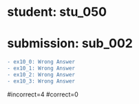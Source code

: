 # student: stu_050
# submission: sub_002

```diff
- ex10_0: Wrong Answer
- ex10_1: Wrong Answer
- ex10_2: Wrong Answer
- ex10_3: Wrong Answer
```
#incorrect=4
#correct=0
